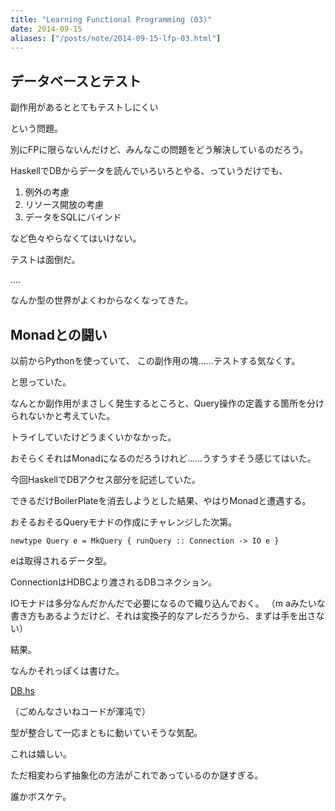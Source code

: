 ```yaml
---
title: "Learning Functional Programming (03)"
date: 2014-09-15
aliases: ["/posts/note/2014-09-15-lfp-03.html"]
---
```


## データベースとテスト

副作用があるととてもテストしにくい


という問題。

別にFPに限らないんだけど、みんなこの問題をどう解決しているのだろう。

HaskellでDBからデータを読んでいろいろとやる、っていうだけでも、

1. 例外の考慮
2. リソース開放の考慮
3. データをSQLにバインド


など色々やらなくてはいけない。

テストは面倒だ。



....


なんか型の世界がよくわからなくなってきた。



## Monadとの闘い


以前からPythonを使っていて、
この副作用の塊……テストする気なくす。

と思っていた。

なんとか副作用がまさしく発生するところと、Query操作の定義する箇所を分けられないかと考えていた。

トライしていたけどうまくいかなかった。

おそらくそれはMonadになるのだろうけれど……うすうすそう感じてはいた。


今回HaskellでDBアクセス部分を記述していた。


できるだけBoilerPlateを消去しようとした結果、やはりMonadと遭遇する。


おそるおそるQueryモナドの作成にチャレンジした次第。

    newtype Query e = MkQuery { runQuery :: Connection -> IO e }

eは取得されるデータ型。

ConnectionはHDBCより渡されるDBコネクション。

IOモナドは多分なんだかんだで必要になるので織り込んでおく。
（m aみたいな書き方もあるようだけど、それは変換子的なアレだろうから、まずは手を出さない）


結果。


なんかそれっぽくは書けた。

[DB.hs](https://github.com/utky/ily/blob/dev-init/src/Ily/DB.hs)

（ごめんなさいねコードが渾沌で）

型が整合して一応まともに動いていそうな気配。

これは嬉しい。


ただ相変わらず抽象化の方法がこれであっているのか謎すぎる。

誰かボスケテ。
